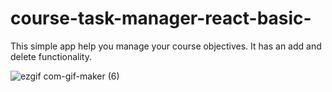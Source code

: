 # course-task-manager-react-basic-
This simple app help you manage your course objectives. It has an add and delete functionality.


![ezgif com-gif-maker (6)](https://user-images.githubusercontent.com/69521378/183279271-bc9eac78-c132-4a6b-9bd9-28afc935912d.gif)
